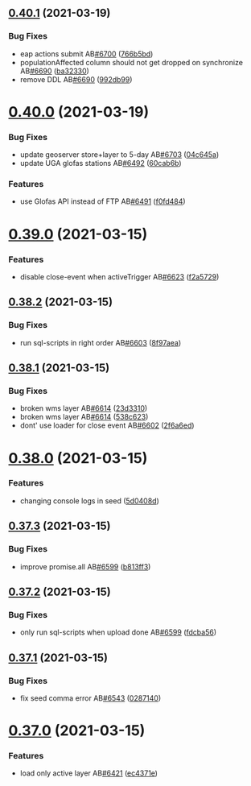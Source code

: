 ## [0.40.1](https://github.com/rodekruis/IBF-system/compare/v0.40.0...v0.40.1) (2021-03-19)


### Bug Fixes

* eap actions submit AB[#6700](https://github.com/rodekruis/IBF-system/issues/6700) ([766b5bd](https://github.com/rodekruis/IBF-system/commit/766b5bddfc881bc286e2dd4819536fb9b754bec0))
* populationAffected column should not get dropped on synchronize AB[#6690](https://github.com/rodekruis/IBF-system/issues/6690) ([ba32330](https://github.com/rodekruis/IBF-system/commit/ba32330e820b43d0f17c9e5f1eb4e4f775e481cb))
* remove DDL AB[#6690](https://github.com/rodekruis/IBF-system/issues/6690) ([992db99](https://github.com/rodekruis/IBF-system/commit/992db99542151bc8eda59607eb6faaac7f764f8f))



# [0.40.0](https://github.com/rodekruis/IBF-system/compare/v0.39.0...v0.40.0) (2021-03-19)


### Bug Fixes

* update geoserver store+layer to 5-day AB[#6703](https://github.com/rodekruis/IBF-system/issues/6703) ([04c645a](https://github.com/rodekruis/IBF-system/commit/04c645a0b671c7c0a4e48f2313a252894e269c02))
* update UGA glofas stations AB[#6492](https://github.com/rodekruis/IBF-system/issues/6492) ([60cab6b](https://github.com/rodekruis/IBF-system/commit/60cab6b9bcdfb92597a0902dff199579f00f5d1d))


### Features

* use Glofas API instead of FTP AB[#6491](https://github.com/rodekruis/IBF-system/issues/6491) ([f0fd484](https://github.com/rodekruis/IBF-system/commit/f0fd484bbb1be6e555ae8001d0bfb972ee5e61a8))



# [0.39.0](https://github.com/rodekruis/IBF-system/compare/v0.38.2...v0.39.0) (2021-03-15)


### Features

* disable close-event when activeTrigger AB[#6623](https://github.com/rodekruis/IBF-system/issues/6623) ([f2a5729](https://github.com/rodekruis/IBF-system/commit/f2a57294e03b613f12bf0e7b10b4844b0afe2e59))



## [0.38.2](https://github.com/rodekruis/IBF-system/compare/v0.38.1...v0.38.2) (2021-03-15)


### Bug Fixes

* run sql-scripts in right order AB[#6603](https://github.com/rodekruis/IBF-system/issues/6603) ([8f97aea](https://github.com/rodekruis/IBF-system/commit/8f97aeae73d8bbd48e276e64c820fae5f5fb3e2a))



## [0.38.1](https://github.com/rodekruis/IBF-system/compare/v0.38.0...v0.38.1) (2021-03-15)


### Bug Fixes

* broken wms layer AB[#6614](https://github.com/rodekruis/IBF-system/issues/6614) ([23d3310](https://github.com/rodekruis/IBF-system/commit/23d33105aeb577f63919639712a2390a378366c2))
* broken wms layer AB[#6614](https://github.com/rodekruis/IBF-system/issues/6614) ([538c623](https://github.com/rodekruis/IBF-system/commit/538c623d81de7c494995a5966516a38725e497d0))
* dont' use loader for close event AB[#6602](https://github.com/rodekruis/IBF-system/issues/6602) ([2f6a6ed](https://github.com/rodekruis/IBF-system/commit/2f6a6ed3cbae07a22bc6462e34cf7d2596bd9516))



# [0.38.0](https://github.com/rodekruis/IBF-system/compare/v0.37.3...v0.38.0) (2021-03-15)


### Features

* changing console logs in seed ([5d0408d](https://github.com/rodekruis/IBF-system/commit/5d0408de90616add54e5e8609669fb790f7fa527))



## [0.37.3](https://github.com/rodekruis/IBF-system/compare/v0.37.2...v0.37.3) (2021-03-15)


### Bug Fixes

* improve promise.all AB[#6599](https://github.com/rodekruis/IBF-system/issues/6599) ([b813ff3](https://github.com/rodekruis/IBF-system/commit/b813ff3d75bdbf2b151e3a00caea9c9a5e18fea5))



## [0.37.2](https://github.com/rodekruis/IBF-system/compare/v0.37.1...v0.37.2) (2021-03-15)


### Bug Fixes

* only run sql-scripts when upload done AB[#6599](https://github.com/rodekruis/IBF-system/issues/6599) ([fdcba56](https://github.com/rodekruis/IBF-system/commit/fdcba56b3bdaaaeed29c6d4e072abbd3ba18aa67))



## [0.37.1](https://github.com/rodekruis/IBF-system/compare/v0.37.0...v0.37.1) (2021-03-15)


### Bug Fixes

* fix seed comma error AB[#6543](https://github.com/rodekruis/IBF-system/issues/6543) ([0287140](https://github.com/rodekruis/IBF-system/commit/0287140092a87930c7b8fc0fb294046a53816e44))



# [0.37.0](https://github.com/rodekruis/IBF-system/compare/v0.36.0...v0.37.0) (2021-03-15)


### Features

* load only active layer AB[#6421](https://github.com/rodekruis/IBF-system/issues/6421) ([ec4371e](https://github.com/rodekruis/IBF-system/commit/ec4371e4a43e0231bafdc427e1c5454690235fea))



